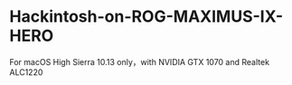 # Hackintosh-on-ROG-MAXIMUS-IX-HERO
For macOS High Sierra 10.13 only，with NVIDIA GTX 1070 and Realtek ALC1220
